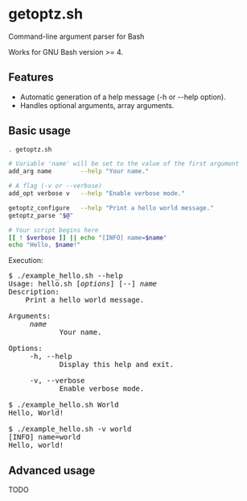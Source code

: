 # getoptz.sh
Command-line argument parser for Bash

Works for GNU Bash version >= 4.

## Features
* Automatic generation of a help message (-h or --help option).
* Handles optional arguments, array arguments.

## Basic usage
```bash
. getoptz.sh

# Variable 'name' will be set to the value of the first argument
add_arg name        --help "Your name."

# A flag (-v or --verbose)
add_opt verbose v   --help "Enable verbose mode."

getoptz_configure   --help "Print a hello world message."
getoptz_parse "$@"

# Your script begins here
[[ ! $verbose ]] || echo "[INFO] name=$name"
echo "Hello, $name!"
```

Execution:
<pre>
$ ./example_hello.sh --help
Usage: hello.sh [<i>options</i>] [--] <i>name</i>
Description:
    Print a hello world message.

Arguments:
     <i>name</i>
            Your name.

Options:
     -h, --help
            Display this help and exit.

     -v, --verbose
            Enable verbose mode.

$ ./example_hello.sh World
Hello, World!

$ ./example_hello.sh -v world
[INFO] name=world
Hello, world!
</pre>

## Advanced usage
TODO
